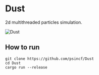 # Dust

2d multithreaded particles simulation.

![Dust](https://github.com/psincf/Dust/assets/44228825/4274d1f1-8c26-4ec9-b840-34d9b2137f7a)

## How to run

```
git clone https://github.com/psincf/Dust
cd Dust
cargo run --release
```
